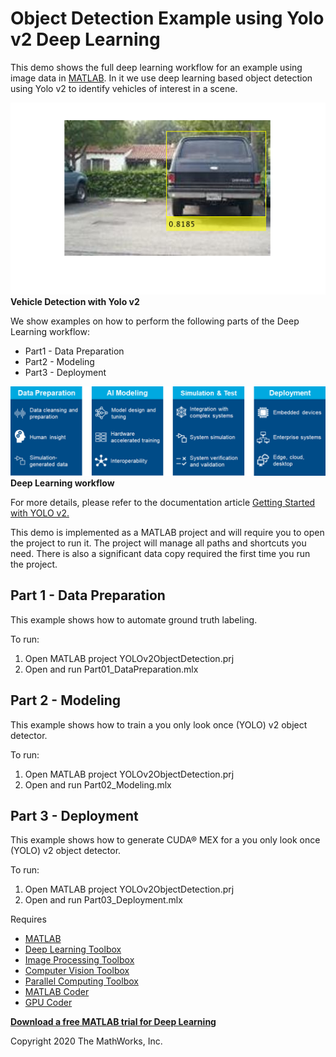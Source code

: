 # Object Detection Example using Yolo v2 Deep Learning

This demo shows the full deep learning workflow for an example using image data in [MATLAB](https://www.mathworks.com/products/matlab.html). In it we use deep learning based object detection using Yolo v2 to identify vehicles of interest in a scene.

![](Images/objectdetection.png)
**Vehicle Detection with Yolo v2**

We show examples on how to perform the following parts of the Deep Learning workflow:

- Part1 - Data Preparation
- Part2 - Modeling
- Part3 - Deployment

![](Images/deeplearningworkflow.png)
**Deep Learning workflow**

For more details, please refer to the documentation article [Getting Started with YOLO v2.](https://www.mathworks.com/help/vision/ug/getting-started-with-yolo-v2.html)

This demo is implemented as a MATLAB project and will require you to open the project to run it. The project will manage all paths and shortcuts you need. There is also a significant data copy required the first time you run the project.

## Part 1 - Data Preparation

This example shows how to automate ground truth labeling.

To run:
1. Open MATLAB project YOLOv2ObjectDetection.prj
2. Open and run Part01_DataPreparation.mlx

## Part 2 - Modeling

This example shows how to train a you only look once (YOLO) v2 object detector.

To run:
1. Open MATLAB project YOLOv2ObjectDetection.prj
2. Open and run Part02_Modeling.mlx

## Part 3 - Deployment

This example shows how to generate CUDA® MEX for a you only look once (YOLO) v2 object detector. 

To run:
1. Open MATLAB project YOLOv2ObjectDetection.prj
2. Open and run Part03_Deployment.mlx

Requires

- [MATLAB](https://www.mathworks.com/products/matlab.html)
- [Deep Learning Toolbox](https://www.mathworks.com/products/deep-learning.html)
- [Image Processing Toolbox](https://www.mathworks.com/products/image.html)
- [Computer Vision Toolbox](https://www.mathworks.com/products/computer-vision.html)
- [Parallel Computing Toolbox](https://www.mathworks.com/products/parallel-computing.html)
- [MATLAB Coder](https://www.mathworks.com/products/matlab-coder.html)
- [GPU Coder](https://www.mathworks.com/products/gpu-coder.html)

**[Download a free MATLAB trial for Deep Learning](https://www.mathworks.com/products/deep-learning.html)**

Copyright 2020 The MathWorks, Inc.